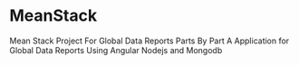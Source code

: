 # MeanStack
Mean Stack Project For Global Data Reports Parts By Part
A Application for Global Data Reports Using Angular Nodejs and Mongodb 
